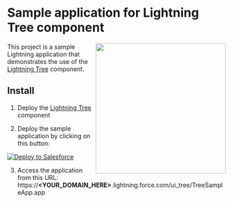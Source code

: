 # Sample application for Lightning Tree component

<img src="https://raw.githubusercontent.com/pozil/sfdc-ui-tree/master/screenshots/example-app.png" width="300" align="right"/>

This project is a sample Lightning application that demonstrates the use of the [Lightning Tree](https://github.com/pozil/sfdc-ui-tree) component.

## Install
1. Deploy the [Lightning Tree](https://github.com/pozil/sfdc-ui-tree) component

2. Deploy the sample application by clicking on this button:
<a href="https://githubsfdeploy.herokuapp.com/app/githubdeploy/pozil/sfdc-ui-tree-sample">
  <img alt="Deploy to Salesforce"
       src="https://raw.githubusercontent.com/afawcett/githubsfdeploy/master/src/main/webapp/resources/img/deploy.png">
</a>

3. Access the application from this URL:<br/>
https://<b>&lt;YOUR_DOMAIN_HERE&gt;</b>.lightning.force.com/ui_tree/TreeSampleApp.app
